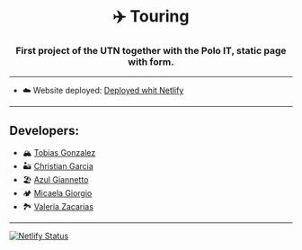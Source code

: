 <h1 align="center">✈️ Touring</h1>
<h3 align="center">First project of the UTN together with the Polo IT, static page with form.</h3>

---

- ☁️ Website deployed: [Deployed whit Netlify](https://static-page-utn.netlify.app/)

---

<h2>Developers:</h2>

- 🏔️ [Tobias Gonzalez](https://github.com/TobiasGonzalezz)
- 🏜️ [Christian Garcia](https://github.com/Christiang98)
- 🏖️ [Azul Giannetto](https://github.com/AzulGiannetto)
- 🏕️ [Micaela Giorgio](https://github.com/mdgiorgio)
- 🏞️ [Valeria Zacarias](https://github.com/valeriazacariasl)

---

[![Netlify Status](https://api.netlify.com/api/v1/badges/558f3985-53a1-4fe1-ad25-ecd53fdd57c1/deploy-status)](https://app.netlify.com/sites/static-page-utn/deploys)
